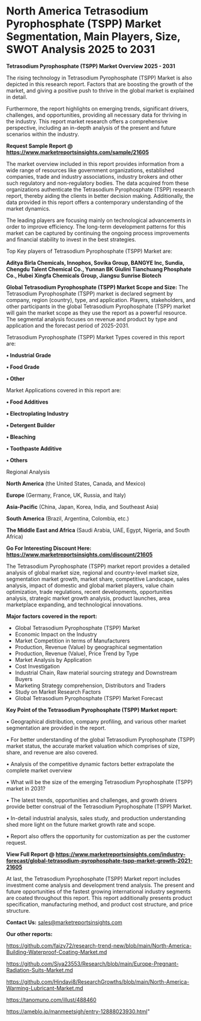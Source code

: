 # North America Tetrasodium Pyrophosphate (TSPP) Market Segmentation, Main Players, Size, SWOT Analysis 2025 to 2031

<Strong> Tetrasodium Pyrophosphate (TSPP) Market Overview 2025 - 2031</strong>

The rising technology in Tetrasodium Pyrophosphate (TSPP) Market is also depicted in this research report. Factors that are boosting the growth of the market, and giving a positive push to thrive in the global market is explained in detail.

Furthermore, the report highlights on emerging trends, significant drivers, challenges, and opportunities, providing all necessary data for thriving in the industry. This report market research offers a comprehensive perspective, including an in-depth analysis of the present and future scenarios within the industry.

<strong>Request Sample Report @ <a href=https://www.marketreportsinsights.com/sample/21605>https://www.marketreportsinsights.com/sample/21605</a></strong>

The market overview included in this report provides information from a wide range of resources like government organizations, established companies, trade and industry associations, industry brokers and other such regulatory and non-regulatory bodies. The data acquired from these organizations authenticate the Tetrasodium Pyrophosphate (TSPP) research report, thereby aiding the clients in better decision making. Additionally, the data provided in this report offers a contemporary understanding of the market dynamics.

The leading players are focusing mainly on technological advancements in order to improve efficiency. The long-term development patterns for this market can be captured by continuing the ongoing process improvements and financial stability to invest in the best strategies.

Top Key players of Tetrasodium Pyrophosphate (TSPP) Market are:

<strong>Aditya Birla Chemicals, Innophos, Sovika Group, BANGYE Inc, Sundia, Chengdu Talent Chemical Co., Yunnan BK Giulini Tianchuang Phosphate Co., Hubei Xingfa Chemicals Group, Jiangsu Sunrise Biotech</strong>

<strong><b>Global Tetrasodium Pyrophosphate (TSPP) Market Scope and Size:</b></strong>
The Tetrasodium Pyrophosphate (TSPP) market is declared segment by company, region (country), type, and application. Players, stakeholders, and other participants in the global Tetrasodium Pyrophosphate (TSPP) market will gain the market scope as they use the report as a powerful resource. The segmental analysis focuses on revenue and product by type and application and the forecast period of 2025-2031.

Tetrasodium Pyrophosphate (TSPP) Market Types covered in this report are:

<strong>• Industrial Grade

• Food Grade

• Other</strong>

Market Applications covered in this report are:

<strong>• Food Additives

• Electroplating Industry

• Detergent Builder

• Bleaching

• Toothpaste Additive

• Others</strong> 

Regional Analysis

<strong>North America</strong> (the United States, Canada, and Mexico)

<strong>Europe</strong> (Germany, France, UK, Russia, and Italy)

<strong>Asia-Pacific</strong> (China, Japan, Korea, India, and Southeast Asia)

<strong>South America</strong> (Brazil, Argentina, Colombia, etc.)

<strong>The Middle East and Africa</strong> (Saudi Arabia, UAE, Egypt, Nigeria, and South Africa)

<strong>Go For Interesting Discount Here: <a href=https://www.marketreportsinsights.com/discount/21605>https://www.marketreportsinsights.com/discount/21605</a></strong>

The Tetrasodium Pyrophosphate (TSPP) market report provides a detailed analysis of global market size, regional and country-level market size, segmentation market growth, market share, competitive Landscape, sales analysis, impact of domestic and global market players, value chain optimization, trade regulations, recent developments, opportunities analysis, strategic market growth analysis, product launches, area marketplace expanding, and technological innovations.

<strong><b>Major factors covered in the report:</b></strong>
<ul>
  <li>Global Tetrasodium Pyrophosphate (TSPP) Market </li>
  <li>Economic Impact on the Industry</li>
  <li>Market Competition in terms of Manufacturers</li>
  <li>Production, Revenue (Value) by geographical segmentation</li>
  <li>Production, Revenue (Value), Price Trend by Type</li>
  <li>Market Analysis by Application</li>
  <li>Cost Investigation</li>
  <li>Industrial Chain, Raw material sourcing strategy and Downstream Buyers</li>
  <li>Marketing Strategy comprehension, Distributors and Traders</li>
  <li>Study on Market Research Factors</li>
  <li>Global Tetrasodium Pyrophosphate (TSPP) Market Forecast</li>
</ul>

<strong><b>Key Point of the Tetrasodium Pyrophosphate (TSPP) Market report:</b></strong>

• Geographical distribution, company profiling, and various other market segmentation are provided in the report.

• For better understanding of the global Tetrasodium Pyrophosphate (TSPP) market status, the accurate market valuation which comprises of size, share, and revenue are also covered.

• Analysis of the competitive dynamic factors better extrapolate the complete market overview

• What will be the size of the emerging Tetrasodium Pyrophosphate (TSPP) market in 2031?

• The latest trends, opportunities and challenges, and growth drivers provide better construal of the Tetrasodium Pyrophosphate (TSPP) Market.

• In-detail industrial analysis, sales study, and production understanding shed more light on the future market growth rate and scope.

• Report also offers the opportunity for customization as per the customer request.

<strong><b>View Full Report @ <a href=https://www.marketreportsinsights.com/industry-forecast/global-tetrasodium-pyrophosphate-tspp-market-growth-2021-21605>https://www.marketreportsinsights.com/industry-forecast/global-tetrasodium-pyrophosphate-tspp-market-growth-2021-21605</a></b></strong>


At last, the Tetrasodium Pyrophosphate (TSPP) Market report includes investment come analysis and development trend analysis. The present and future opportunities of the fastest growing international industry segments are coated throughout this report. This report additionally presents product specification, manufacturing method, and product cost structure, and price structure.

<strong>Contact Us:</strong>
sales@marketreportsinsights.com

<strong>Our other reports:</strong>

<a href=https://github.com/faizy72/research-trend-new/blob/main/North-America-Building-Waterproof-Coating-Market.md>https://github.com/faizy72/research-trend-new/blob/main/North-America-Building-Waterproof-Coating-Market.md</a>

<a href=https://github.com/Siya23553/Research/blob/main/Europe-Pregnant-Radiation-Suits-Market.md>https://github.com/Siya23553/Research/blob/main/Europe-Pregnant-Radiation-Suits-Market.md</a>

<a href=https://github.com/Hindavi8/ResearchGrowths/blob/main/North-America-Warming-Lubricant-Market.md>https://github.com/Hindavi8/ResearchGrowths/blob/main/North-America-Warming-Lubricant-Market.md</a>

<a href=https://tanomuno.com/illust/488460>https://tanomuno.com/illust/488460</a>

<a href=https://ameblo.jp/manmeetsigh/entry-12888023930.html>https://ameblo.jp/manmeetsigh/entry-12888023930.html</a>"
